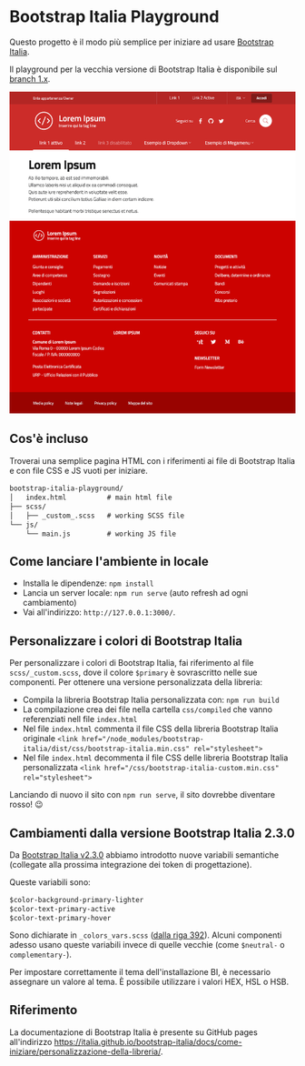# Bootstrap Italia Playground

Questo progetto è il modo più semplice per iniziare ad usare [Bootstrap Italia](https://italia.github.io/bootstrap-italia/).

Il playground per la vecchia versione di Bootstrap Italia è disponibile sul [branch 1.x](https://github.com/italia/bootstrap-italia-playground/tree/1.x).

<img src="https://github.com/italia/bootstrap-italia-playground/blob/main/.github/bootstrap-italia-playground.png?raw=true" width="800"> 

## Cos'è incluso

Troverai una semplice pagina HTML con i riferimenti ai file di Bootstrap Italia e con file CSS e JS vuoti per iniziare.

```
bootstrap-italia-playground/
│   index.html          # main html file
├── scss/
│   ├── _custom_.scss   # working SCSS file
└── js/
    └── main.js         # working JS file
```

## Come lanciare l'ambiente in locale

* Installa le dipendenze: `npm install`
* Lancia un server locale: `npm run serve` (auto refresh ad ogni cambiamento)
* Vai all'indirizzo: `http://127.0.0.1:3000/`.

## Personalizzare i colori di Bootstrap Italia

Per personalizzare i colori di Bootstrap Italia, fai riferimento al file `scss/_custom.scss`, dove il colore `$primary` è sovrascritto nelle sue componenti.
Per ottenere una versione personalizzata della libreria:

* Compila la libreria Bootstrap Italia personalizzata con: `npm run build`
* La compilazione crea dei file nella cartella `css/compiled` che vanno referenziati nell file `index.html`
* Nel file `index.html` commenta il file CSS della libreria Bootstrap Italia originale `<link href="/node_modules/bootstrap-italia/dist/css/bootstrap-italia.min.css" rel="stylesheet">`
* Nel file `index.html` decommenta il file CSS delle libreria Bootstrap Italia personalizzata `<link href="/css/bootstrap-italia-custom.min.css" rel="stylesheet">`

Lanciando di nuovo il sito con `npm run serve`, il sito dovrebbe diventare rosso! 😉

## Cambiamenti dalla versione Bootstrap Italia 2.3.0

Da [Bootstrap Italia v2.3.0](https://github.com/italia/bootstrap-italia/releases/tag/v2.3.0) abbiamo introdotto nuove variabili semantiche (collegate alla prossima integrazione dei token di progettazione).

Queste variabili sono:

```sss
$color-background-primary-lighter
$color-text-primary-active
$color-text-primary-hover
```

Sono dichiarate in `_colors_vars.scss` ([dalla riga 392](https://github.com/italia/bootstrap-italia/blob/main/src/scss/utilities/colors_vars.scss)).
Alcuni componenti adesso usano queste variabili invece di quelle vecchie (come `$neutral-` o `complementary-`).

Per impostare correttamente il tema dell'installazione BI, è necessario assegnare un valore al tema. È possibile utilizzare i valori HEX, HSL o HSB.

## Riferimento

La documentazione di Bootstrap Italia è presente su GitHub pages all'indirizzo https://italia.github.io/bootstrap-italia/docs/come-iniziare/personalizzazione-della-libreria/.


